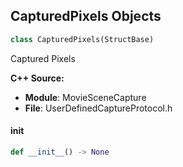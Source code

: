 ## CapturedPixels Objects

```python
class CapturedPixels(StructBase)
```

Captured Pixels

**C++ Source:**

- **Module**: MovieSceneCapture
- **File**: UserDefinedCaptureProtocol.h

<a id="unreal.CapturedPixels.__init__"></a>

#### __init__

```python
def __init__() -> None
```

<a id="unreal.SequencerViewModelScriptingStruct"></a>